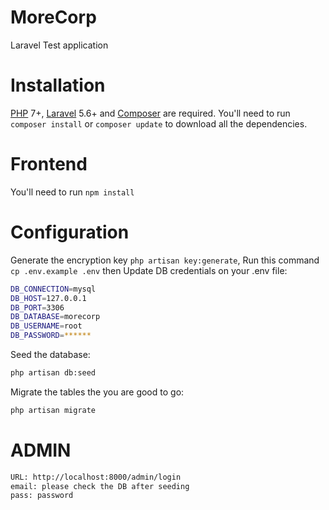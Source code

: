 # MoreCorp
Laravel Test application

# Installation
[PHP](https://php.net) 7+, [Laravel](https://laravel.com/docs/5.6) 5.6+ and [Composer](https://getcomposer.org) are required.
You'll need to run `composer install` or `composer update` to download all the dependencies.

# Frontend
You'll need to run `npm install`

# Configuration

Generate the encryption key `php artisan key:generate`, Run this command `cp .env.example .env` then Update DB credentials on your .env file:

```bash
DB_CONNECTION=mysql
DB_HOST=127.0.0.1
DB_PORT=3306
DB_DATABASE=morecorp
DB_USERNAME=root
DB_PASSWORD=******
```

Seed the database:
```bash
php artisan db:seed
```

Migrate the tables the you are good to go:
```bash
php artisan migrate
```
# ADMIN
```bash
URL: http://localhost:8000/admin/login
email: please check the DB after seeding
pass: password
````


